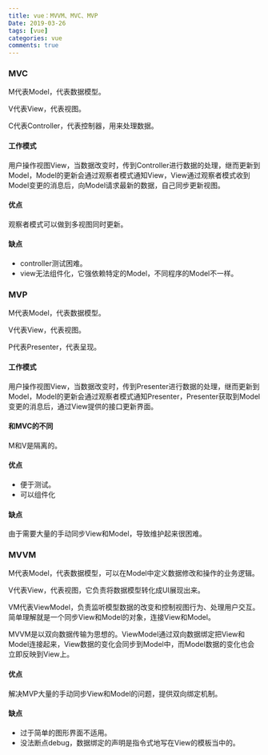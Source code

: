 ```yaml
---
title: vue：MVVM、MVC、MVP
Date: 2019-03-26
tags: [vue]
categories: vue
comments: true
---
```


### MVC

M代表Model，代表数据模型。

V代表View，代表视图。

C代表Controller，代表控制器，用来处理数据。

#### 工作模式
用户操作视图View，当数据改变时，传到Controller进行数据的处理，继而更新到Model，Model的更新会通过观察者模式通知View，View通过观察者模式收到Model变更的消息后，向Model请求最新的数据，自己同步更新视图。
#### 优点
观察者模式可以做到多视图同时更新。
#### 缺点
- controller测试困难。
- view无法组件化，它强依赖特定的Model，不同程序的Model不一样。


### MVP

M代表Model，代表数据模型。

V代表View，代表视图。

P代表Presenter，代表呈现。

#### 工作模式
用户操作视图View，当数据改变时，传到Presenter进行数据的处理，继而更新到Model，Model的更新会通过观察者模式通知Presenter，Presenter获取到Model变更的消息后，通过View提供的接口更新界面。

#### 和MVC的不同
M和V是隔离的。
#### 优点
- 便于测试。
- 可以组件化
#### 缺点
由于需要大量的手动同步View和Model，导致维护起来很困难。

### MVVM

M代表Model，代表数据模型，可以在Model中定义数据修改和操作的业务逻辑。

V代表View，代表视图，它负责将数据模型转化成UI展现出来。

VM代表ViewModel，负责监听模型数据的改变和控制视图行为、处理用户交互。简单理解就是一个同步View和Model的对象，连接View和Model。

MVVM是以双向数据传输为思想的。ViewModel通过双向数据绑定把View和Model连接起来，View数据的变化会同步到Model中，而Model数据的变化也会立即反映到View上。
#### 优点
解决MVP大量的手动同步View和Model的问题，提供双向绑定机制。
#### 缺点
- 过于简单的图形界面不适用。
- 没法断点debug，数据绑定的声明是指令式地写在View的模板当中的。

